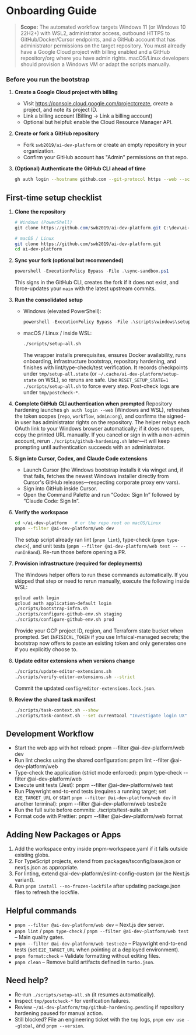 # Onboarding Guide

> **Scope:** The automated workflow targets Windows 11 (or Windows 10 22H2+) with WSL2, administrator access, outbound HTTPS to GitHub/Docker/Cursor endpoints, and a GitHub account that has administrator permissions on the target repository. You must already have a Google Cloud project with billing enabled and a GitHub repository/org where you have admin rights. macOS/Linux developers should provision a Windows VM or adapt the scripts manually.

### Before you run the bootstrap

1. **Create a Google Cloud project with billing**
   - Visit <https://console.cloud.google.com/projectcreate>, create a project, and note its project ID.
   - Link a billing account (Billing → Link a billing account)
   - Optional but helpful: enable the Cloud Resource Manager API.

2. **Create or fork a GitHub repository**
   - Fork `swb2019/ai-dev-platform` or create an empty repository in your organization.
   - Confirm your GitHub account has "Admin" permissions on that repo.

3. **(Optional) Authenticate the GitHub CLI ahead of time**
   ```bash
   gh auth login --hostname github.com --git-protocol https --web --scopes "repo,workflow,admin:org"
   ```

## First-time setup checklist

1. **Clone the repository**

   ```powershell
   # Windows (PowerShell)
   git clone https://github.com/swb2019/ai-dev-platform.git C:\dev\ai-dev-platform
   ```

   ```bash
   # macOS / Linux
   git clone https://github.com/swb2019/ai-dev-platform.git
   cd ai-dev-platform
   ```

2. **Sync your fork (optional but recommended)**

   ```powershell
   powershell -ExecutionPolicy Bypass -File .\sync-sandbox.ps1
   ```

   This signs in the GitHub CLI, creates the fork if it does not exist, and force-updates your `main` with the latest upstream commits.

3. **Run the consolidated setup**
   - Windows (elevated PowerShell):
     ```powershell
     powershell -ExecutionPolicy Bypass -File .\scripts\windows\setup.ps1
     ```
   - macOS / Linux / inside WSL:
     ```bash
     ./scripts/setup-all.sh
     ```
     The wrapper installs prerequisites, ensures Docker availability, runs onboarding, infrastructure bootstrap, repository hardening, and finishes with lint/type-check/test verification. It records checkpoints under `tmp/setup-all.state` (or `~/.cache/ai-dev-platform/setup-state` on WSL), so reruns are safe. Use `RESET_SETUP_STATE=1 ./scripts/setup-all.sh` to force every step. Post-check logs are under `tmp/postcheck-*`.

4. **Complete GitHub CLI authentication when prompted**
   Repository hardening launches `gh auth login --web` (Windows and WSL), refreshes the token scopes (`repo`, `workflow`, `admin:org`), and confirms the signed-in user has administrator rights on the repository. The helper relays each OAuth link to your Windows browser automatically; if it does not open, copy the printed URL manually. If you cancel or sign in with a non-admin account, rerun `./scripts/github-hardening.sh` later—it will keep prompting until authentication succeeds with an administrator.

5. **Sign into Cursor, Codex, and Claude Code extensions**
   - Launch Cursor (the Windows bootstrap installs it via winget and, if that fails, fetches the newest Windows installer directly from Cursor's GitHub releases—respecting corporate proxy env vars).
   - Sign into GitHub inside Cursor.
   - Open the Command Palette and run “Codex: Sign In” followed by “Claude Code: Sign In”.

6. **Verify the workspace**

   ```bash
   cd ~/ai-dev-platform   # or the repo root on macOS/Linux
   pnpm --filter @ai-dev-platform/web dev
   ```

   The setup script already ran lint (`pnpm lint`), type-check (`pnpm type-check`), and unit tests (`pnpm --filter @ai-dev-platform/web test -- --runInBand`). Re-run those before opening a PR.

7. **Provision infrastructure (required for deployments)**

   The Windows helper offers to run these commands automatically. If you skipped that step or need to rerun manually, execute the following inside WSL:

   ```bash
   gcloud auth login
   gcloud auth application-default login
   ./scripts/bootstrap-infra.sh
   ./scripts/configure-github-env.sh staging
   ./scripts/configure-github-env.sh prod
   ```

   Provide your GCP project ID, region, and Terraform state bucket when prompted. Set `INFISICAL_TOKEN` if you use Infisical-managed secrets; the bootstrap now offers to paste an existing token and only generates one if you explicitly choose to.

8. **Update editor extensions when versions change**

   ```bash
   ./scripts/update-editor-extensions.sh
   ./scripts/verify-editor-extensions.sh --strict
   ```

   Commit the updated `config/editor-extensions.lock.json`.

9. **Review the shared task manifest**
   ```bash
   ./scripts/task-context.sh --show
   ./scripts/task-context.sh --set currentGoal "Investigate login UX"
   ```

## Development Workflow

- Start the web app with hot reload:
  pnpm --filter @ai-dev-platform/web dev
- Run lint checks using the shared configuration:
  pnpm lint --filter @ai-dev-platform/web
- Type-check the application (strict mode enforced):
  pnpm type-check --filter @ai-dev-platform/web
- Execute unit tests (Jest):
  pnpm --filter @ai-dev-platform/web test
- Run Playwright end-to-end tests (requires a running target; set `E2E_TARGET_URL` or start `pnpm --filter @ai-dev-platform/web dev` in another terminal):
  pnpm --filter @ai-dev-platform/web test:e2e
- Run the full suite before commits:
  ./scripts/test-suite.sh
- Format code with Prettier:
  pnpm --filter @ai-dev-platform/web format

## Adding New Packages or Apps

1. Add the workspace entry inside pnpm-workspace.yaml if it falls outside existing globs.
2. For TypeScript projects, extend from packages/tsconfig/base.json or nextjs.json as appropriate.
3. For linting, extend @ai-dev-platform/eslint-config-custom (or the Next.js variant).
4. Run `pnpm install --no-frozen-lockfile` after updating package.json files to refresh the lockfile.

## Helpful commands

- `pnpm --filter @ai-dev-platform/web dev` – Next.js dev server.
- `pnpm lint` / `pnpm type-check` / `pnpm --filter @ai-dev-platform/web test` – Main quality gates.
- `pnpm --filter @ai-dev-platform/web test:e2e` – Playwright end-to-end tests (set `E2E_TARGET_URL` when pointing at a deployed environment).
- `pnpm format:check` – Validate formatting without editing files.
- `pnpm clean` – Remove build artifacts defined in `turbo.json`.

## Need help?

- Re-run `./scripts/setup-all.sh` (it resumes automatically).
- Inspect `tmp/postcheck-*` for verification failures.
- Review `~/ai-dev-platform/tmp/github-hardening.pending` if repository hardening paused for manual action.
- Still blocked? File an engineering ticket with the `tmp` logs, `pnpm env use --global`, and `pnpm --version`.
